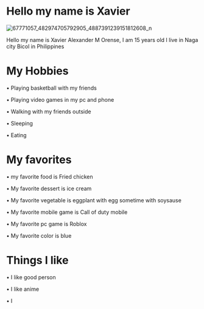 # Hello my name is Xavier
![67771057_482974705792905_4887391239151812608_n](https://user-images.githubusercontent.com/103095962/168452336-4aae06d9-c0d3-43c6-8d47-db030d0b8b69.jpg)

Hello my name is Xavier Alexander M Orense, I am 15 years old I live in Naga city Bicol in Philippines

# My Hobbies
 • Playing basketball with my friends
 
 • Playing video games in my pc and phone
 
 • Walking with my friends outside
	
 • Sleeping
 
 • Eating
 
# My favorites
 • my favorite food is Fried chicken
 
 • My favorite dessert is ice cream
 
 • My favorite vegetable is eggplant with egg sometime with soysause
 
 • My favorite mobile game is Call of duty mobile
 
 • My favorite pc game is Roblox
 
 • My favorite color is blue
  
# Things I like 
 • I like good person
 
 • I like anime 
 
 • I  
	
	
	
	
	
	
